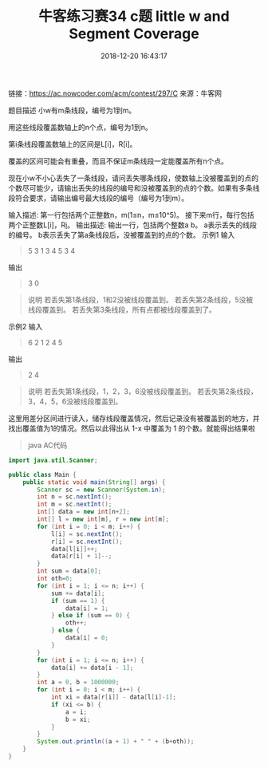 ﻿---
title: '牛客练习赛34 c题 little w and Segment Coverage'
date: 2018-12-20 16:43:17
tags:
 - Java
 - 差分区间
categories:
 - 差分区间
---
链接：https://ac.nowcoder.com/acm/contest/297/C
来源：牛客网


题目描述 
小w有m条线段，编号为1到m。

用这些线段覆盖数轴上的n个点，编号为1到n。

第i条线段覆盖数轴上的区间是L[i]，R[i]。

覆盖的区间可能会有重叠，而且不保证m条线段一定能覆盖所有n个点。

现在小w不小心丢失了一条线段，请问丢失哪条线段，使数轴上没被覆盖到的点的个数尽可能少，请输出丢失的线段的编号和没被覆盖到的点的个数。如果有多条线段符合要求，请输出编号最大线段的编号（编号为1到m）。

输入描述:
第一行包括两个正整数n，m(1≤n，m≤10^5)。
接下来m行，每行包括两个正整数L[i]，R[i](1≤L[i]≤R[i]≤n)。
输出描述:
输出一行，包括两个整数a b。
a表示丢失的线段的编号。
b表示丢失了第a条线段后，没被覆盖到的点的个数。
示例1
输入

>5 3
1 3
4 5
3 4

输出
>3 0

>说明
若丢失第1条线段，1和2没被线段覆盖到。
若丢失第2条线段，5没被线段覆盖到。
若丢失第3条线段，所有点都被线段覆盖到了。

示例2
输入
>6 2
1 2
4 5

输出
>2 4

>说明
若丢失第1条线段，1，2，3，6没被线段覆盖到。
若丢失第2条线段，3，4，5，6没被线段覆盖到。

这里用差分区间进行读入，储存线段覆盖情况，然后记录没有被覆盖到的地方，并找出覆盖值为1的情况。然后以此得出从 1-x 中覆盖为 1 的个数。就能得出结果啦
>java AC代码

```java
import java.util.Scanner;

public class Main {
	public static void main(String[] args) {
		Scanner sc = new Scanner(System.in);
		int n = sc.nextInt();
		int m = sc.nextInt();
		int[] data = new int[n+2];
		int[] l = new int[m], r = new int[m];
		for (int i = 0; i < m; i++) {
			l[i] = sc.nextInt();
			r[i] = sc.nextInt();
			data[l[i]]++;
			data[r[i] + 1]--;
		}
		int sum = data[0];
		int oth=0;
		for (int i = 1; i <= n; i++) {
			sum += data[i];
			if (sum == 1) {
				data[i] = 1;
			} else if (sum == 0) {
				oth++;
			} else {
				data[i] = 0;
			}
		}
		for (int i = 1; i <= n; i++) {
			data[i] += data[i - 1];
		}
		int a = 0, b = 1000000;
		for (int i = 0; i < m; i++) {
			int xi = data[r[i]] - data[l[i]-1];
			if (xi <= b) {
				a = i;
				b = xi;
			}
		}
		System.out.println((a + 1) + " " + (b+oth));
	}
}

```

